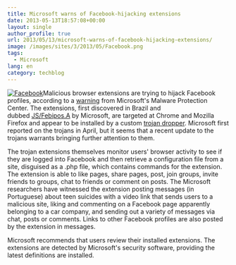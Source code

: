 ```yaml
---
title: Microsoft warns of Facebook-hijacking extensions
date: 2013-05-13T18:57:08+00:00
layout: single
author_profile: true
url: 2013/05/13/microsoft-warns-of-facebook-hijacking-extensions/
image: /images/sites/3/2013/05/Facebook.png
tags:
  - Microsoft
lang: en
category: techblog
---
```

[![Facebook](/images/2013/05/Facebook-300x300.png)](/images/2013/05/Facebook.png)Malicious browser extensions are trying to hijack Facebook profiles, according to a [warning](http://blogs.technet.com/b/mmpc/archive/2013/05/10/browser-extension-hijacks-facebook-profiles.aspx) from Microsoft's Malware Protection Center. The extensions, first discovered in Brazil and dubbed [JS/Febipos.A](http://www.microsoft.com/security/portal/threat/encyclopedia/Entry.aspx?Name=Trojan%3aJS/Febipos.A) by Microsoft, are targeted at Chrome and Mozilla Firefox and appear to be installed by a custom [trojan dropper](http://www.microsoft.com/security/portal/threat/encyclopedia/Entry.aspx?Name=TrojanDropper%3aWin32%2fFebipos.A). Microsoft first reported on the trojans in April, but it seems that a recent update to the trojans warrants bringing further attention to them.

The trojan extensions themselves monitor users' browser activity to see if they are logged into Facebook and then retrieve a configuration file from a site, disguised as a .php file, which contains commands for the extension. The extension is able to like pages, share pages, post, join groups, invite friends to groups, chat to friends or comment on posts. The Microsoft researchers have witnessed the extension posting messages (in Portuguese) about teen suicides with a video link that sends users to a malicious site, liking and commenting on a Facebook page apparently belonging to a car company, and sending out a variety of messages via chat, posts or comments. Links to other Facebook profiles are also posted by the extension in messages.

Microsoft recommends that users review their installed extensions. The extensions are detected by Microsoft's security software, providing the latest definitions are installed.